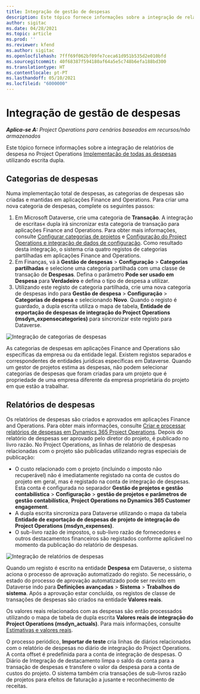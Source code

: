 ```yaml
---
title: Integração de gestão de despesas
description: Este tópico fornece informações sobre a integração de relatório de despesa no Project Operations utilizando escrita dupla.
author: sigitac
ms.date: 04/28/2021
ms.topic: article
ms.prod: ''
ms.reviewer: kfend
ms.author: sigitac
ms.openlocfilehash: 7fff69f062bf09fe7ceca61d951b535d2e010bfd
ms.sourcegitcommit: 40f68387f594180af64a5e5c748b6efa188bd300
ms.translationtype: HT
ms.contentlocale: pt-PT
ms.lasthandoff: 05/10/2021
ms.locfileid: "6000000"
---
```

# <a name="expense-management-integration"></a>Integração de gestão de despesas

_**Aplica-se A:** Project Operations para cenários baseados em recursos/não armazenados_

Este tópico fornece informações sobre a integração de relatórios de despesa no Project Operations [Implementação de todas as despesas](../expense/expense-overview.md) utilizando escrita dupla.

## <a name="expense-categories"></a>Categorias de despesas

Numa implementação total de despesas, as categorias de despesas são criadas e mantidas em aplicações Finance and Operations. Para criar uma nova categoria de despesas, complete os seguintes passos:

1. Em Microsoft Dataverse, crie uma categoria de **Transação**. A integração de escritas« dupla irá sincronizar esta categoria de transação para aplicações Finance and Operations. Para obter mais informações, consulte [Configurar categorias de projetos](/dynamics365/project-operations/project-accounting/configure-project-categories) e [Configuração do Project Operations e integração de dados de configuração](resource-dual-write-setup-integration.md). Como resultado desta integração, o sistema cria quatro registos de categorias partilhadas em aplicações Finance and Operations.
2. Em Finanças, vá à **Gestão de despesas** > **Configuração** > **Categorias partilhadas** e selecione uma categoria partilhada com uma classe de transação de **Despesas**. Defina o parâmetro **Pode ser usado em Despesa** para **Verdadeiro** e defina o tipo de despesa a utilizar.
3. Utilizando este registo de categoria partilhada, crie uma nova categoria de despesas indo para **Gestão de despesa** > **Configuração** > **Categorias de despesa** e selecionando **Novo**. Quando o registo é guardado, a dupla escrita utiliza o mapa de tabela, **Entidade de exportação de despesas de integração do Project Operations (msdyn\_expensecategories)** para sincronizar este registo para Dataverse.

  ![Integração de categorias de despesas](./media/DW6ExpenseCategories.png)

As categorias de despesas em aplicações Finance and Operations são específicas da empresa ou da entidade legal. Existem registos separados e correspondentes de entidades jurídicas específicas em Dataverse. Quando um gestor de projetos estima as despesas, não podem selecionar categorias de despesas que foram criadas para um projeto que é propriedade de uma empresa diferente da empresa proprietária do projeto em que estão a trabalhar. 

## <a name="expense-reports"></a>Relatórios de despesas

Os relatórios de despesas são criados e aprovados em aplicações Finance and Operations. Para obter mais informações, consulte [Criar e processar relatórios de despesas em Dynamics 365 Project Operations](/learn/modules/create-process-expense-reports/). Depois do relatório de despesas ser aprovado pelo diretor do projeto, é publicado no livro razão. No Project Operations, as linhas de relatório de despesas relacionadas com o projeto são publicadas utilizando regras especiais de publicação:

  - O custo relacionado com o projeto (incluindo o imposto não recuperável) não é imediatamente registado na conta de custos do projeto em geral, mas é registado na conta de integração de despesas. Esta conta é configurada no separador **Gestão de projetos e gestão contabilística** > **Configuração** > **gestão de projetos e parâmetros de gestão contabilística**, **Project Operations no Dynamics 365 Customer engagement**.
  - A dupla escrita sincroniza para Dataverse utilizando o mapa da tabela **Entidade de exportação de despesas de projeto de integração do Project Operations (msdyn\_expenses)**.
  - O sub-livro razão de impostos, o sub-livro razão de fornecedores e outros destacamentos financeiros são registados conforme aplicável no momento da publicação do relatório de despesas.

  ![Integração de relatórios de despesas](./media/DW6ExpenseReports.png)

Quando um registo é escrito na entidade **Despesa** em Dataverse, o sistema aciona o processo de aprovação automatizado do registo. Se necessário, o estado do processo de aprovação automatizado pode ser revisto em Dataverse indo para **Definições avançadas** > **Sistema** > **Trabalhos do sistema**. Após a aprovação estar concluída, os registos de classe de transações de despesas são criados na entidade **Valores reais**.

Os valores reais relacionados com as despesas são então processados utilizando o mapa de tabela de dupla escrita **Valores reais de integração do Project Operations (msdyn\_actuals)**. Para mais informações, consulte [Estimativas e valores reais](resource-dual-write-estimates-actuals.md).

O processo periódico, **Importar de teste** cria linhas de diários relacionados com o relatório de despesas no diário de integração do Project Operations. A conta offset é predefinida para a conta de integração de despesas. O Diário de Integração de destacamento limpa o saldo da conta para a transação de despesas e transfere o valor da despesa para a conta de custos do projeto. O sistema também cria transações de sub-livros razão de projetos para efeitos de faturação a jusante e reconhecimento de receitas.
